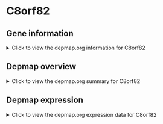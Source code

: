 <h1>C8orf82</h1>

<h2>Gene information</h2>
<details>
  <summary>Click to view the depmap.org information for C8orf82</summary>
  <iframe src="https://depmap.org/portal/gene/C8orf82?tab=about" style="border:none;width:100%;height:800px"></iframe>
</details>

<h2>Depmap overview</h2>
<details>
  <summary>Click to view the depmap.org summary for C8orf82</summary>
  <iframe src="https://depmap.org/portal/gene/C8orf82?tab=overview" style="border:none;width:100%;height:800px"></iframe>
</details>

<h2>Depmap expression</h2>
<details>
  <summary>Click to view the depmap.org expression data for C8orf82</summary>
  <iframe src="https://depmap.org/portal/gene/C8orf82?tab=characterization" style="border:none;width:100%;height:800px"></iframe>
</details>


<!--
<h2>Reactome Pathway diagram</h2>
<details>
  <summary>Click to view Reactome pathway for C8orf82</summary>
  PNAME
</details>
-->


